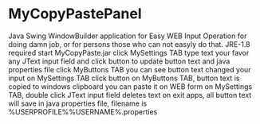 # MyCopyPastePanel
Java Swing WindowBuilder application for Easy WEB Input Operation for doing damn job, or for persons those who can not easyly do that.
JRE-1.8 required
start MyCopyPaste.jar
click MySettings TAB
type text your favor any JText input field and click button to update button text and java properties file
click MyButtons TAB
you can see button text changed your input on MySettings TAB
click button on MyButtons TAB, button text is copied to windows clipboard
you can paste it on WEB form
on MySettings TAB, double click JText input field deletes text
on exit apps, all button text will save in java properties file, filename is %USERPROFILE%\%USERNAME%.properties
